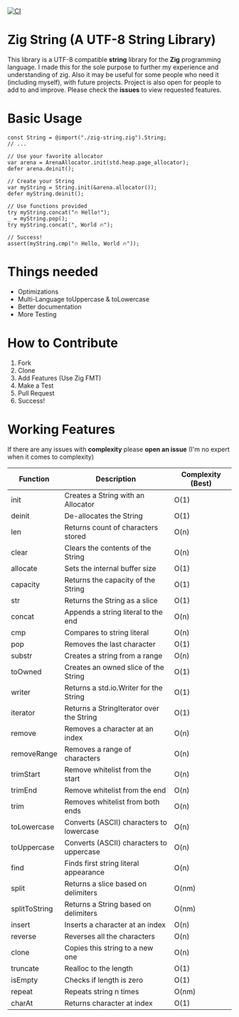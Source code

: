 [![CI](https://github.com/JakubSzark/zig-string/actions/workflows/main.yml/badge.svg)](https://github.com/JakubSzark/zig-string/actions/workflows/main.yml)

# Zig String (A UTF-8 String Library)

This library is a UTF-8 compatible **string** library for the **Zig** programming language. 
I made this for the sole purpose to further my experience and understanding of zig.
Also it may be useful for some people who need it (including myself), with future projects. Project is also open for people to add to and improve. Please check the **issues** to view requested features.

# Basic Usage
```zig
const String = @import("./zig-string.zig").String;
// ...

// Use your favorite allocator
var arena = ArenaAllocator.init(std.heap.page_allocator);
defer arena.deinit();

// Create your String
var myString = String.init(&arena.allocator());
defer myString.deinit();

// Use functions provided
try myString.concat("🔥 Hello!");
_ = myString.pop();
try myString.concat(", World 🔥");

// Success!
assert(myString.cmp("🔥 Hello, World 🔥"));

```

# Things needed
- Optimizations
- Multi-Language toUppercase & toLowercase
- Better documentation
- More Testing

# How to Contribute
1. Fork
2. Clone
3. Add Features (Use Zig FMT)
4. Make a Test
5. Pull Request
6. Success!

# Working Features
If there are any issues with <b>complexity</b> please <b>open an issue</b>
(I'm no expert when it comes to complexity)

Function      | Description                              | Complexity (Best)
--------------|------------------------------------------|-----------
init          | Creates a String with an Allocator       | O(1)
deinit        | De-allocates the String                  | O(1)
len           | Returns count of characters stored       | O(n)
clear         | Clears the contents of the String        | O(n)
allocate      | Sets the internal buffer size            | O(1)
capacity      | Returns the capacity of the String       | O(1)
str           | Returns the String as a slice            | O(1)
concat        | Appends a string literal to the end      | O(n)
cmp           | Compares to string literal               | O(n)
pop           | Removes the last character               | O(1)
substr        | Creates a string from a range            | O(n)
toOwned       | Creates an owned slice of the String     | O(1)
writer        | Returns a std.io.Writer for the String   | O(1)
iterator      | Returns a StringIterator over the String | O(1)
remove        | Removes a character at an index          | O(n)
removeRange   | Removes a range of characters            | O(n)
trimStart     | Remove whitelist from the start          | O(n)
trimEnd       | Remove whitelist from the end            | O(n)
trim          | Removes whitelist from both ends         | O(n)
toLowercase   | Converts (ASCII) characters to lowercase | O(n)
toUppercase   | Converts (ASCII) characters to uppercase | O(n)
find          | Finds first string literal appearance    | O(n)
split         | Returns a slice based on delimiters      | O(nm)
splitToString | Returns a String based on delimiters     | O(nm)
insert        | Inserts a character at an index          | O(n)
reverse       | Reverses all the characters              | O(n)
clone         | Copies this string to a new one          | O(n)
truncate      | Realloc to the length                    | O(1)
isEmpty       | Checks if length is zero                 | O(1)
repeat        | Repeats string n times                   | O(nm)
charAt        | Returns character at index               | O(1)
